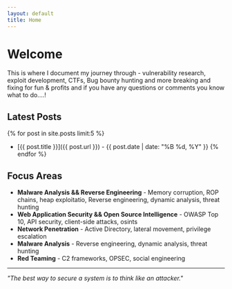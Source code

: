 ```yaml
---
layout: default
title: Home
---
```


# Welcome 
This is where I document my journey through - vulnerability research, exploit development, CTFs, Bug bounty hunting and more
breaking and fixing for fun & profits and if you have any questions or comments you know what to do....!

## Latest Posts

{% for post in site.posts limit:5 %}
- [{{ post.title }}]({{ post.url }}) - {{ post.date | date: "%B %d, %Y" }}
{% endfor %}

## Focus Areas

- **Malware Analysis && Reverse Engineering** - Memory corruption, ROP chains, heap exploitatio, Reverse engineering, dynamic analysis, threat hunting
- **Web Application Security && Open Source Intelligence** - OWASP Top 10, API security, client-side attacks, osints  
- **Network Penetration** - Active Directory, lateral movement, privilege escalation
- **Malware Analysis** - Reverse engineering, dynamic analysis, threat hunting
- **Red Teaming** - C2 frameworks, OPSEC, social engineering

---

*"The best way to secure a system is to think like an attacker."*
